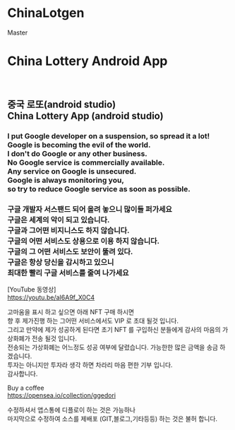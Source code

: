 # ChinaLotgen
Master
<h1>China Lottery Android App</h1><br>
<h2>
중국 로또(android studio)<br>
China Lottery  App (android studio)<br>
</h2>

<h3>
I put Google developer on a suspension, so spread it a lot!<br>
Google is becoming the evil of the world.<br>
I don't do Google or any other business.<br>
No Google service is commercially available.<br>
Any service on Google is unsecured.<br>
Google is always monitoring you, <br> so try to reduce Google service as soon as possible.<br>
</h3>

<h3>
구글 개발자 서스팬드 되어 올려 놓으니 많이들 퍼가세요 <br />
구글은 세계의 악이 되고 있습니다.<br />
구글과 그어떤 비지니스도 하지 않습니다. <br />
구글의 어떤 서비스도 상용으로 이용 하지 않습니다. <br />
구글의 그 어떤 서비스도 보안이 뚤려 있다.<br />
구글은 항상 당신을 감시하고 있으니<br> 최대한 빨리 구글 서비스를 줄여 나가세요<br />
</h3>

[YouTube 동영상]<br />
https://youtu.be/aI6A9f_X0C4



고마움을 표시 하고 싶으면 아래 NFT 구매 하시면 <br>
향 후 제가진행 하는 그어떤 서비스에서도 VIP 로 초대 될것 입니다.<br />
그리고 만약에 제가 성공하게 된다면 초기 NFT 를 구입하신 분들에게 감사의 마음의 가상화폐가 전송 될것 입니다.<br>
전송되는 가상화폐는 어느정도 성공 여부에 달렸습니다. 가능한한 많은 금액을 송금 하겠습니다.<br>
투자는 아니지만 투자라 생각 하면 차라리 마음 편한 기부 입니다.<br>
감사합니다.<BR>
 
Buy a coffee   
https://opensea.io/collection/ggedori

수정하셔서 앱스통에 디플로이 하는 것은 가능하나<br>
마지막으로 수정하여 소스를 제배포 (GIT,블로그,기타등등) 하는 것은 불허 합니다. 
